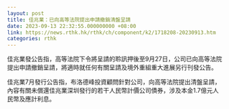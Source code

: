 ```yaml
---
layout: post
title: 佳兆業：已向高等法院提出申請撤銷清盤呈請
date: 2023-09-13 22:32:55.000000000 +08:00
link: https://news.rthk.hk/rthk/ch/component/k2/1718208-20230913.htm
categories: rthk
---
```


佳兆業發公告指，高等法院下令將呈請的聆訊押後至9月27日，公司已向高等法院提出申請撤銷呈請，將適時就任何有關呈請及境外重組重大進展另行刊發公告。

佳兆業7月發行公告指，布洛德峰投資顧問針對公司，向高等法院提出清盤呈請，內容有關未償還佳兆業深圳發行的若干人民幣計價公司債券，涉及本金1.7億元人民幣及應計利息。
